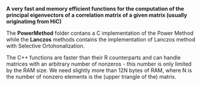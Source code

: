 **A very fast and memory efficient functions for the computation of the principal eigenvectors of a correlation matrix of a given matrix (usually originatimg from HiC)**  

The **PowerMethod** folder contans a C implementation of the Power Method while the **Lanczos** methods contains the implementation of Lanczos method with Selective Ortohonalization.  
  
The C++ functions are faster than their R counterparts and can handle matrices with an arbitrary number of nonzeros - this number is only limited by the RAM size. We need slightly more than 12N bytes of RAM, where N is the number of nonzero elements is the (upper triangle of the)  matrix.
